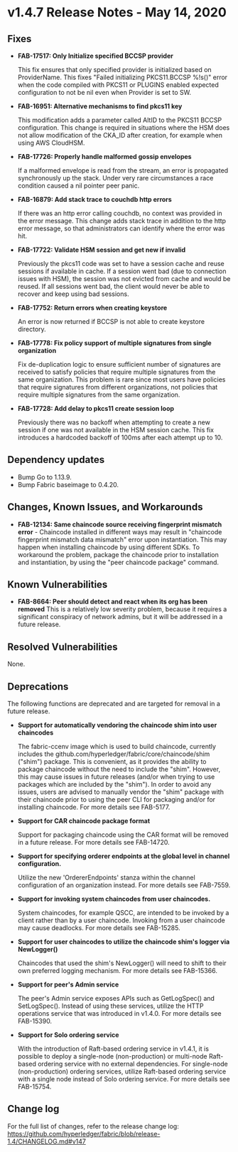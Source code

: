 v1.4.7 Release Notes - May 14, 2020
===================================

Fixes
-----

- **FAB-17517: Only Initialize specified BCCSP provider**

  This fix ensures that only specified provider is initialized
  based on ProviderName.
  This fixes "Failed initializing PKCS11.BCCSP %!s(<nil>)" error
  when the code compiled with PKCS11 or PLUGINS enabled expected
  configuration to not be nil even when Provider is set to SW.  

- **FAB-16951: Alternative mechanisms to find pkcs11 key**

  This modification adds a parameter called AltID to the PKCS11 BCCSP configuration.
  This change is required in situations where the HSM does not allow
  modification of the CKA_ID after creation, for example when using AWS CloudHSM.

- **FAB-17726: Properly handle malformed gossip envelopes**

  If a malformed envelope is read from the stream, an error is propagated
  synchronously up the stack.
  Under very rare circumstances a race condition caused a nil pointer peer panic.

- **FAB-16879: Add stack trace to couchdb http errors**

  If there was an http error calling couchdb, no context was provided in the error message.
  This change adds stack trace in addition to the http error message,
  so that administrators can identify where the error was hit.

- **FAB-17722: Validate HSM session and get new if invalid**

  Previously the pkcs11 code was set to have a session cache and reuse sessions
  if available in cache. If a session went bad (due to connection issues with HSM),
  the session was not evicted from cache and would be reused.
  If all sessions went bad, the client would never be able to recover and keep using bad sessions.

- **FAB-17752: Return errors when creating keystore**

  An error is now returned if BCCSP is not able to create keystore directory.

- **FAB-17778: Fix policy support of multiple signatures from single organization**

  Fix de-duplication logic to ensure sufficient number of signatures are received to satisfy
  policies that require multiple signatures from the same organization.
  This problem is rare since most users have policies that require signatures from different
  organizations, not policies that require multiple signatures from the same organization.

- **FAB-17728: Add delay to pkcs11 create session loop**

  Previously there was no backoff when attempting to create a new session if one was not
  available in the HSM session cache. This fix introduces a hardcoded backoff of 100ms
  after each attempt up to 10.


Dependency updates
------------------
- Bump Go to 1.13.9.
- Bump Fabric baseimage to 0.4.20.


Changes, Known Issues, and Workarounds
--------------------------------------

- **FAB-12134: Same chaincode source receiving fingerprint mismatch error** -
  Chaincode installed in different ways may result in "chaincode fingerprint
  mismatch data mismatch" error upon instantiation. This may happen when
  installing chaincode by using different SDKs. To workaround the problem,
  package the chaincode prior to installation and instantiation, by using
  the "peer chaincode package" command.


Known Vulnerabilities
---------------------

- **FAB-8664: Peer should detect and react when its org has been removed**
  This is a relatively low severity problem, because it requires a significant
  conspiracy of network admins, but it will be addressed in a future release.


Resolved Vulnerabilities
------------------------
None.


Deprecations
------------
The following functions are deprecated and are targeted for removal in a future release.

- **Support for automatically vendoring the chaincode shim into user chaincodes**

  The fabric-ccenv image which is used to build chaincode, currently includes
  the github.com/hyperledger/fabric/core/chaincode/shim ("shim") package.
  This is convenient, as it provides the ability to package chaincode
  without the need to include the "shim". However, this may cause issues in future
  releases (and/or when trying to use packages which are included by the "shim").
  In order to avoid any issues, users are advised to manually vendor the "shim"
  package with their chaincode prior to using the peer CLI for packaging and/or
  for installing chaincode.
  For more details see FAB-5177.

- **Support for CAR chaincode package format**

  Support for packaging chaincode using the CAR format will be removed in
  a future release.
  For more details see FAB-14720.

- **Support for specifying orderer endpoints at the global level in channel configuration.**

  Utilize the new 'OrdererEndpoints' stanza within the channel configuration of
  an organization instead.
  For more details see FAB-7559.

- **Support for invoking system chaincodes from user chaincodes.**

  System chaincodes, for example QSCC, are intended to be invoked by
  a client rather than by a user chaincode. Invoking from a user chaincode
  may cause deadlocks.
  For more details see FAB-15285.

- **Support for user chaincodes to utilize the chaincode shim's logger via NewLogger()**

  Chaincodes that used the shim's NewLogger() will need to shift to their own preferred
  logging mechanism.
  For more details see FAB-15366.

- **Support for peer's Admin service**

  The peer's Admin service exposes APIs such as GetLogSpec() and SetLogSpec().
  Instead of using these services, utilize the HTTP operations service that was
  introduced in v1.4.0.
  For more details see FAB-15390.

- **Support for Solo ordering service**

  With the introduction of Raft-based ordering service in v1.4.1, it is possible
  to deploy a single-node (non-production) or multi-node
  Raft-based ordering service with no external dependencies.
  For single-node (non-production) ordering services, utilize Raft-based ordering
  service with a single node instead of Solo ordering service.
  For more details see FAB-15754.


Change log
----------
For the full list of changes, refer to the release change log:
https://github.com/hyperledger/fabric/blob/release-1.4/CHANGELOG.md#v147
